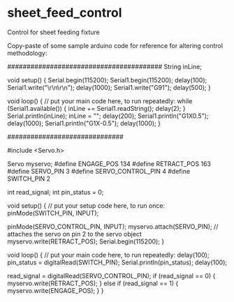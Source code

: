 # sheet_feed_control
Control for sheet feeding fixture

Copy-paste of some sample arduino code for reference for altering control methodology:

########################################
String inLine;

void setup() {
  Serial.begin(115200);
  Serial1.begin(115200);
  delay(100);
  Serial1.write("\r\n\r\n");
  delay(1000);
  Serial1.write("G91");
  delay(500);
}

void loop() {
  // put your main code here, to run repeatedly:
  while (Serial1.available()) {
    inLine += Serial1.readString();
    delay(2);
  }
  Serial.println(inLine);
  inLine = "";
  delay(200);
  Serial1.println("G1X0.5");
  delay(1000);
  Serial1.println("G1X-0.5");
  delay(1000);
}

##############################

#include <Servo.h>

Servo myservo;
#define ENGAGE_POS 134
#define RETRACT_POS 163
#define SERVO_PIN 3
#define SERVO_CONTROL_PIN 4
#define SWITCH_PIN 2

int read_signal;
int pin_status = 0;

void setup() {
  // put your setup code here, to run once:
  pinMode(SWITCH_PIN, INPUT);

  pinMode(SERVO_CONTROL_PIN, INPUT);
  myservo.attach(SERVO_PIN);  // attaches the servo on pin 2 to the servo object
  myservo.write(RETRACT_POS);
  Serial.begin(115200);
}

void loop() {
  // put your main code here, to run repeatedly:
  delay(100);
  pin_status = digitalRead(SWITCH_PIN);
  Serial.println(pin_status);
  delay(100);

  read_signal = digitalRead(SERVO_CONTROL_PIN);
  if (read_signal == 0) {
    myservo.write(RETRACT_POS);
  }
  else if (read_signal == 1) {
    myservo.write(ENGAGE_POS);
  }
}
